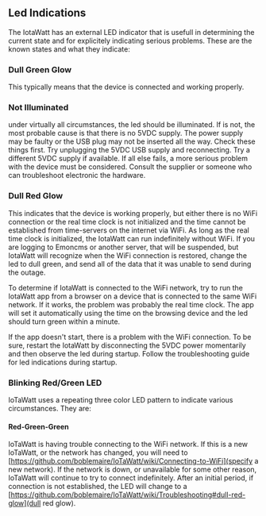 ## Led Indications

The IotaWatt has an external LED indicator that is usefull in determining the current state and for explicitely indicating serious problems. These are the known states and what they indicate:

### Dull Green Glow

This typically means that the device is connected and working properly.

### Not Illuminated

under virtually all circumstances, the led should be illuminated.  If is not, the most probable cause is that there is no 5VDC supply.  The power supply may be faulty or the USB plug may not be inserted all the way.  Check these things first.
Try unplugging the 5VDC USB supply and reconnecting.  Try a different 5VDC supply if available.  If all else fails, a more serious problem with the device must be considered. Consult the supplier or someone who can troubleshoot electronic the hardware.

### Dull Red Glow

This indicates that the device is working properly, but either there is no WiFi connection or the real time clock is not initialized and the time cannot be established from time-servers on the internet via WiFi. As long as the real time clock is initialized, the IotaWatt can run indefinitely without WiFi.  If you are logging to Emoncms or another server, that will be suspended, but IotaWatt will recognize when the WiFi connection is restored, change the led to dull green, and send all of the data that it was unable to send during the outage.

To determine if IotaWatt is connected to the WiFi network, try to run the IotaWatt app from a browser on a device that is connected to the same WiFi network.  If it works, the problem was probably the real time clock. The app will set it automatically using the time on the browsing device and the led should turn green within a minute.

If the app doesn't start, there is a problem with the WiFi connection. To be sure, restart the IotaWatt by disconnecting the 5VDC power momentarily and then observe the led during startup.  Follow the troubleshooting guide for led indications during startup.

### Blinking Red/Green LED

IoTaWatt uses a repeating three color LED pattern to indicate various circumstances. They are:

#### Red-Green-Green

IoTaWatt is having trouble connecting to the WiFi network.
If this is a new IoTaWatt, or the network has changed, you will need to [https://github.com/boblemaire/IoTaWatt/wiki/Connecting-to-WiFi](specify a new network).
If the network is down, or unavailable for some other reason, IoTaWatt will continue to try to connect indefinitely. After an initial period, if connection is not established, the LED will change to a [https://github.com/boblemaire/IoTaWatt/wiki/Troubleshooting#dull-red-glow](dull red glow).

